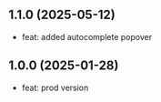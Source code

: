 ## 1.1.0 (2025-05-12)
* feat: added autocomplete popover

## 1.0.0 (2025-01-28)
* feat: prod version